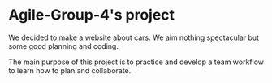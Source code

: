 # Agile-Group-4's project

We decided to make a website about cars. We aim nothing spectacular but
some good planning and coding.

The main purpose of this project is to practice and develop a team workflow to
learn how to plan and collaborate.

